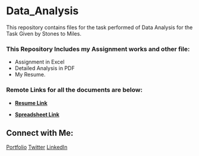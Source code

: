 # Data_Analysis
 This repository contains files for the task performed of Data Analysis for the Task Given by Stones to Miles.

### This Repository Includes my Assignment works and other file:

* Assignment in Excel
* Detailed Analysis in PDF
* My Resume.

### Remote Links  for all the documents are below:
* **[Resume Link](https://drive.google.com/file/d/1yG1ZFgcG74wFdwttlTnJGG3_nZNLW8Wd/view?usp=sharing)**

* **[Spreadsheet Link](https://docs.google.com/spreadsheets/d/126FcXfvYI4H7ULlFePTR-5MOmU3gQaNEfUnmG3H1mmc/edit?usp=sharing)**

## Connect with Me:

[Portfolio](https://sourcerer.io/abhishekpandeyit) [Twitter](https://twitter.com/itsme_abhi_) [LinkedIn](https://www.linkedin.com/in/abhishekpandeyit/)
